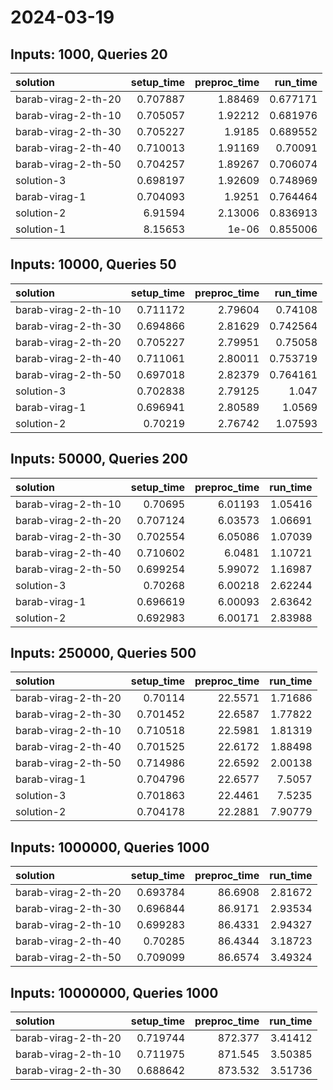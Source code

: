 # 2024-03-19

## Inputs: 1000, Queries 20

| solution            |   setup_time |   preproc_time |   run_time |
|:--------------------|-------------:|---------------:|-----------:|
| barab-virag-2-th-20 |     0.707887 |        1.88469 |   0.677171 |
| barab-virag-2-th-10 |     0.705057 |        1.92212 |   0.681976 |
| barab-virag-2-th-30 |     0.705227 |        1.9185  |   0.689552 |
| barab-virag-2-th-40 |     0.710013 |        1.91169 |   0.70091  |
| barab-virag-2-th-50 |     0.704257 |        1.89267 |   0.706074 |
| solution-3          |     0.698197 |        1.92609 |   0.748969 |
| barab-virag-1       |     0.704093 |        1.9251  |   0.764464 |
| solution-2          |     6.91594  |        2.13006 |   0.836913 |
| solution-1          |     8.15653  |        1e-06   |   0.855006 |

## Inputs: 10000, Queries 50

| solution            |   setup_time |   preproc_time |   run_time |
|:--------------------|-------------:|---------------:|-----------:|
| barab-virag-2-th-10 |     0.711172 |        2.79604 |   0.74108  |
| barab-virag-2-th-30 |     0.694866 |        2.81629 |   0.742564 |
| barab-virag-2-th-20 |     0.705227 |        2.79951 |   0.75058  |
| barab-virag-2-th-40 |     0.711061 |        2.80011 |   0.753719 |
| barab-virag-2-th-50 |     0.697018 |        2.82379 |   0.764161 |
| solution-3          |     0.702838 |        2.79125 |   1.047    |
| barab-virag-1       |     0.696941 |        2.80589 |   1.0569   |
| solution-2          |     0.70219  |        2.76742 |   1.07593  |

## Inputs: 50000, Queries 200

| solution            |   setup_time |   preproc_time |   run_time |
|:--------------------|-------------:|---------------:|-----------:|
| barab-virag-2-th-10 |     0.70695  |        6.01193 |    1.05416 |
| barab-virag-2-th-20 |     0.707124 |        6.03573 |    1.06691 |
| barab-virag-2-th-30 |     0.702554 |        6.05086 |    1.07039 |
| barab-virag-2-th-40 |     0.710602 |        6.0481  |    1.10721 |
| barab-virag-2-th-50 |     0.699254 |        5.99072 |    1.16987 |
| solution-3          |     0.70268  |        6.00218 |    2.62244 |
| barab-virag-1       |     0.696619 |        6.00093 |    2.63642 |
| solution-2          |     0.692983 |        6.00171 |    2.83988 |

## Inputs: 250000, Queries 500

| solution            |   setup_time |   preproc_time |   run_time |
|:--------------------|-------------:|---------------:|-----------:|
| barab-virag-2-th-20 |     0.70114  |        22.5571 |    1.71686 |
| barab-virag-2-th-30 |     0.701452 |        22.6587 |    1.77822 |
| barab-virag-2-th-10 |     0.710518 |        22.5981 |    1.81319 |
| barab-virag-2-th-40 |     0.701525 |        22.6172 |    1.88498 |
| barab-virag-2-th-50 |     0.714986 |        22.6592 |    2.00138 |
| barab-virag-1       |     0.704796 |        22.6577 |    7.5057  |
| solution-3          |     0.701863 |        22.4461 |    7.5235  |
| solution-2          |     0.704178 |        22.2881 |    7.90779 |

## Inputs: 1000000, Queries 1000

| solution            |   setup_time |   preproc_time |   run_time |
|:--------------------|-------------:|---------------:|-----------:|
| barab-virag-2-th-20 |     0.693784 |        86.6908 |    2.81672 |
| barab-virag-2-th-30 |     0.696844 |        86.9171 |    2.93534 |
| barab-virag-2-th-10 |     0.699283 |        86.4331 |    2.94327 |
| barab-virag-2-th-40 |     0.70285  |        86.4344 |    3.18723 |
| barab-virag-2-th-50 |     0.709099 |        86.6574 |    3.49324 |

## Inputs: 10000000, Queries 1000

| solution            |   setup_time |   preproc_time |   run_time |
|:--------------------|-------------:|---------------:|-----------:|
| barab-virag-2-th-20 |     0.719744 |        872.377 |    3.41412 |
| barab-virag-2-th-10 |     0.711975 |        871.545 |    3.50385 |
| barab-virag-2-th-30 |     0.688642 |        873.532 |    3.51736 |